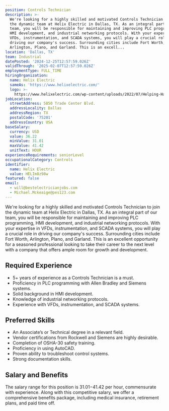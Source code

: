 ```yaml
---
position: Controls Technician
description: >-
  We're looking for a highly skilled and motivated Controls Technician to join
  the dynamic team at Helix Electric in Dallas, TX. As an integral part of our
  team, you will be responsible for maintaining and improving PLC programming,
  HMI development, and industrial networking protocols. With your expertise in
  VFDs, instrumentation, and SCADA systems, you will play a crucial role in
  driving our company's success. Surrounding cities include Fort Worth,
  Arlington, Plano, and Garland. This is an excell...
location: 'Dallas, TX'
team: Industrial
datePosted: '2024-12-25T12:57:59.026Z'
validThrough: '2025-02-07T12:57:59.026Z'
employmentType: FULL_TIME
hiringOrganization:
  name: Helix Electric
  sameAs: 'https://www.helixelectric.com/'
  logo: >-
    https://www.helixelectric.com/wp-content/uploads/2022/07/Helping-Hands-Logo_Blue-e1656694113799.jpg
jobLocation:
  streetAddress: 5850 Trade Center Blvd.
  addressLocality: Dallas
  addressRegion: TX
  postalCode: '75201'
  addressCountry: USA
baseSalary:
  currency: USD
  value: 36.22
  minValue: 31.01
  maxValue: 41.42
  unitText: HOUR
experienceRequirements: seniorLevel
occupationalCategory: Controls
identifier:
  name: Helix Electric
  value: HELIm8z98w
featured: false
email:
  - will@bestelectricianjobs.com
  - Michael.Mckeaige@pes123.com
---
```




We're looking for a highly skilled and motivated Controls Technician to join the dynamic team at Helix Electric in Dallas, TX. As an integral part of our team, you will be responsible for maintaining and improving PLC programming, HMI development, and industrial networking protocols. With your expertise in VFDs, instrumentation, and SCADA systems, you will play a crucial role in driving our company's success. Surrounding cities include Fort Worth, Arlington, Plano, and Garland. This is an excellent opportunity for a seasoned professional looking to take their career to the next level with a company that offers ample room for growth and development.

## Required Experience

- 5+ years of experience as a Controls Technician is a must.
- Proficiency in PLC programming with Allen Bradley and Siemens systems.
- Solid background in HMI development.
- Knowledge of industrial networking protocols.
- Experience with VFDs, instrumentation, and SCADA systems.

## Preferred Skills

- An Associate’s or Technical degree in a relevant field.
- Vendor certifications from Rockwell and Siemens are highly desirable.
- Completion of OSHA-30 safety training.
- Proficiency in using AutoCAD.
- Proven ability to troubleshoot control systems.
- Strong documentation skills.

## Salary and Benefits 

The salary range for this position is $31.01-$41.42 per hour, commensurate with experience. Along with this competitive salary, we offer a comprehensive benefits package, including medical insurance, retirement plans, and paid time off.